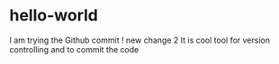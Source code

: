 # hello-world
I am trying the Github commit ! new change 2
It is cool tool for version controlling and to commit the code 
